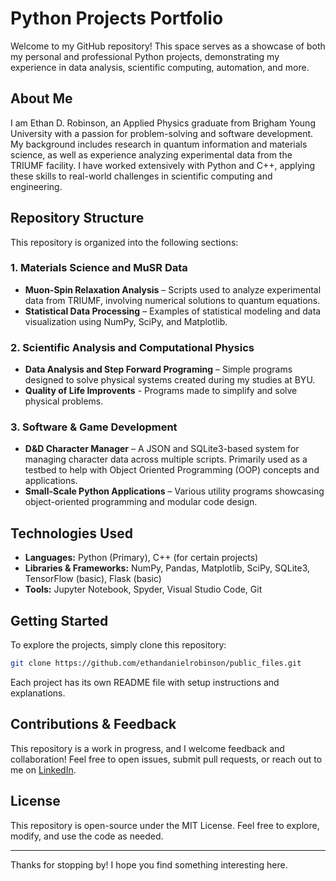 # Python Projects Portfolio

Welcome to my GitHub repository! This space serves as a showcase of both my personal and professional Python projects, demonstrating my experience in data analysis, scientific computing, automation, and more.

## About Me
I am Ethan D. Robinson, an Applied Physics graduate from Brigham Young University with a passion for problem-solving and software development. My background includes research in quantum information and materials science, as well as experience analyzing experimental data from the TRIUMF facility. I have worked extensively with Python and C++, applying these skills to real-world challenges in scientific computing and engineering.

## Repository Structure
This repository is organized into the following sections:

### 1. **Materials Science and MuSR Data**
- **Muon-Spin Relaxation Analysis** – Scripts used to analyze experimental data from TRIUMF, involving numerical solutions to quantum equations.
- **Statistical Data Processing** – Examples of statistical modeling and data visualization using NumPy, SciPy, and Matplotlib.

### 2. **Scientific Analysis and Computational Physics**
- **Data Analysis and Step Forward Programing** – Simple programs designed to solve physical systems created during my studies at BYU.
- **Quality of Life Improvents** - Programs made to simplify and solve physical problems.
  
### 3. **Software & Game Development**
- **D&D Character Manager** – A JSON and SQLite3-based system for managing character data across multiple scripts. Primarily used as a testbed to help with Object Oriented Programming (OOP) concepts and applications.
- **Small-Scale Python Applications** – Various utility programs showcasing object-oriented programming and modular code design.

## Technologies Used
- **Languages:** Python (Primary), C++ (for certain projects)
- **Libraries & Frameworks:** NumPy, Pandas, Matplotlib, SciPy, SQLite3, TensorFlow (basic), Flask (basic)
- **Tools:** Jupyter Notebook, Spyder, Visual Studio Code, Git

## Getting Started
To explore the projects, simply clone this repository:
```sh
git clone https://github.com/ethandanielrobinson/public_files.git
```
Each project has its own README file with setup instructions and explanations.

## Contributions & Feedback
This repository is a work in progress, and I welcome feedback and collaboration! Feel free to open issues, submit pull requests, or reach out to me on [LinkedIn](https://linkedin.com/in/ethan-d-robinson).

## License
This repository is open-source under the MIT License. Feel free to explore, modify, and use the code as needed.

---

Thanks for stopping by! I hope you find something interesting here.

